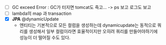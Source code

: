 - [ ] GC exceed Error : GC가 터지면 tomcat도 죽고... -> ps 보고 로그도 보고  
- [ ] lambda의 map 과 transaction  
- [x] **JPA** @dynamicUpdate  
  - 엔티티는 기본적으로 모든 컬럼을 생성하는데 dynamicupdate는 동적으로 쿼리를 생성해서 일부 컬럼이라면 효율적이지만 오히려 쿼리를 만들어야하기에 성능이 더 떨어질 수도 있다.   
